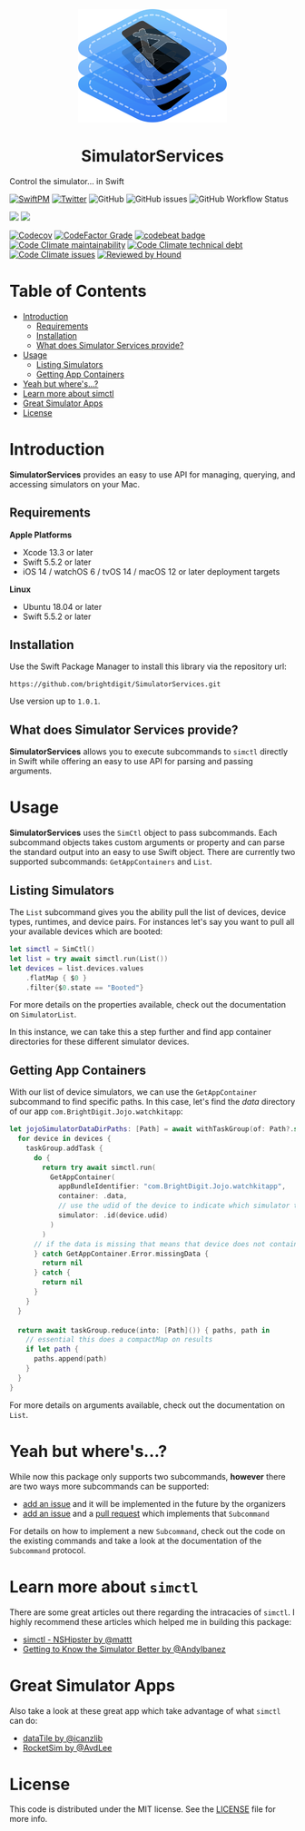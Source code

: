 <p align="center">
    <img alt="SimulatorServices" title="SimulatorServices" src="Assets/logo.svg" height="200">
</p>
<h1 align="center"> SimulatorServices </h1>

Control the simulator... in Swift

[![SwiftPM](https://img.shields.io/badge/SPM-Linux%20%7C%20iOS%20%7C%20macOS%20%7C%20watchOS%20%7C%20tvOS-success?logo=swift)](https://swift.org)
[![Twitter](https://img.shields.io/badge/twitter-@brightdigit-blue.svg?style=flat)](http://twitter.com/brightdigit)
![GitHub](https://img.shields.io/github/license/brightdigit/SimulatorServices)
![GitHub issues](https://img.shields.io/github/issues/brightdigit/SimulatorServices)
![GitHub Workflow Status](https://img.shields.io/github/actions/workflow/status/brightdigit/SimulatorServices/SimulatorServices.yml?label=actions&logo=github&?branch=main)

[![](https://img.shields.io/endpoint?url=https%3A%2F%2Fswiftpackageindex.com%2Fapi%2Fpackages%2Fbrightdigit%2FSimulatorServices%2Fbadge%3Ftype%3Dswift-versions)](https://swiftpackageindex.com/brightdigit/SimulatorServices)
[![](https://img.shields.io/endpoint?url=https%3A%2F%2Fswiftpackageindex.com%2Fapi%2Fpackages%2Fbrightdigit%2FSimulatorServices%2Fbadge%3Ftype%3Dplatforms)](https://swiftpackageindex.com/brightdigit/SimulatorServices)


[![Codecov](https://img.shields.io/codecov/c/github/brightdigit/SimulatorServices)](https://codecov.io/gh/brightdigit/SimulatorServices)
[![CodeFactor Grade](https://img.shields.io/codefactor/grade/github/brightdigit/SimulatorServices)](https://www.codefactor.io/repository/github/brightdigit/SimulatorServices)
[![codebeat badge](https://codebeat.co/badges/9b0cb8e0-7ad2-4dcc-a418-18fde060c601)](https://codebeat.co/projects/github-com-brightdigit-sublimation-main)
[![Code Climate maintainability](https://img.shields.io/codeclimate/maintainability/brightdigit/SimulatorServices)](https://codeclimate.com/github/brightdigit/SimulatorServices)
[![Code Climate technical debt](https://img.shields.io/codeclimate/tech-debt/brightdigit/SimulatorServices?label=debt)](https://codeclimate.com/github/brightdigit/SimulatorServices)
[![Code Climate issues](https://img.shields.io/codeclimate/issues/brightdigit/SimulatorServices)](https://codeclimate.com/github/brightdigit/SimulatorServices)
[![Reviewed by Hound](https://img.shields.io/badge/Reviewed_by-Hound-8E64B0.svg)](https://houndci.com)

# Table of Contents

* [Introduction](#introduction)
   * [Requirements](#requirements)
   * [Installation](#installation)
   * [What does Simulator Services provide?](#what-does-simulator-services-provide)
* [Usage](#usage)
   * [Listing Simulators](#listing-simulators)
   * [Getting App Containers](#getting-app-containers)
* [Yeah but where's...?](#yeah-but-wheres)
* [Learn more about simctl](#learn-more-about-simctl)
* [Great Simulator Apps](#great-simulator-apps)
* [License](#license)

# Introduction

**SimulatorServices** provides an easy to use API for managing, querying, and accessing simulators on your Mac.

## Requirements 

**Apple Platforms**

- Xcode 13.3 or later
- Swift 5.5.2 or later
- iOS 14 / watchOS 6 / tvOS 14 / macOS 12 or later deployment targets

**Linux**

- Ubuntu 18.04 or later
- Swift 5.5.2 or later

## Installation

Use the Swift Package Manager to install this library via the repository url:

```
https://github.com/brightdigit/SimulatorServices.git
```

Use version up to `1.0.1`.

## What does Simulator Services provide?

**SimulatorServices** allows you to execute subcommands to `simctl` directly in Swift while offering an easy to use API for parsing and passing arguments.  

# Usage

**SimulatorServices** uses the `SimCtl` object to pass subcommands. Each subcommand objects takes custom arguments or property and can parse the standard output into an easy to use Swift object. There are currently two supported subcommands: `GetAppContainers` and `List`.

## Listing Simulators

The `List` subcommand gives you the ability pull the list of devices, device types, runtimes, and device pairs. For instances let's say you want to pull all your available devices which are booted:

```swift
let simctl = SimCtl()
let list = try await simctl.run(List())
let devices = list.devices.values
    .flatMap { $0 }
    .filter{$0.state == "Booted"}
```

For more details on the properties available, check out the documentation on `SimulatorList`.

In this instance, we can take this a step further and find app container directories for these different simulator devices.

## Getting App Containers

With our list of device simulators, we can use the `GetAppContainer` subcommand to find specific paths. In this case, let's find the _data_ directory of our app `com.BrightDigit.Jojo.watchkitapp`:

```swift
let jojoSimulatorDataDirPaths: [Path] = await withTaskGroup(of: Path?.self) { taskGroup in
  for device in devices {
    taskGroup.addTask {
      do {
        return try await simctl.run(
          GetAppContainer(
            appBundleIdentifier: "com.BrightDigit.Jojo.watchkitapp",
            container: .data,
            // use the udid of the device to indicate which simulator to pull from
            simulator: .id(device.udid)
          )
        )
      // if the data is missing that means that device does not contain that app container
      } catch GetAppContainer.Error.missingData {
        return nil
      } catch {
        return nil
      }
    }
  }

  return await taskGroup.reduce(into: [Path]()) { paths, path in
    // essential this does a compactMap on results
    if let path {
      paths.append(path)
    }
  }
}
```

For more details on arguments available, check out the documentation on `List`.

# Yeah but where's...?

While now this package only supports two subcommands, **however** there are two ways more subcommands can be supported:


* [add an issue](https://github.com/brightdigit/SimulatorServices/issues/new) and it will be implemented in the future by the organizers
* [add an issue](https://github.com/brightdigit/SimulatorServices/issues/new) and a [pull request](https://github.com/brightdigit/SimulatorServices/compare) which implements that `Subcommand`

For details on how to implement a new `Subcommand`, check out the code on the existing commands and take a look at the documentation of the `Subcommand` protocol.

# Learn more about `simctl`

There are some great articles out there regarding the intracacies of `simctl`. I highly recommend these articles which helped me in building this package:

* [simctl - NSHipster by @mattt](https://nshipster.com/simctl/)
* [Getting to Know the Simulator Better by @AndyIbanez](https://www.andyibanez.com/posts/getting-to-know-the-simulator-better/)

# Great Simulator Apps

Also take a look at these great app which take advantage of what `simctl` can do:

* [dataTile by @icanzlib](https://underplot.com/dataTile/)
* [RocketSim by @AvdLee](https://github.com/AvdLee/RocketSimApp)

# License 

This code is distributed under the MIT license. See the [LICENSE](https://github.com/brightdigit/SimulatorServices/LICENSE) file for more info.
